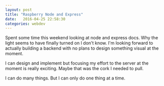 ```yaml
---
layout: post
title: "Raspberry Node and Express"
date:   2016-04-25 22:58:30
categories: webdev
---
```


Spent some time this weekend looking at node and express docs. Why the light seems to have finally
turned on I don't know. I'm looking forward to actually building a backend with no plans to design
something visual at the moment.

I can design and implement but focusing my effort to the server at the moment is really exciting.
Maybe that was the cork I needed to pull.

I can do many things. But I can only do one thing at a time.
